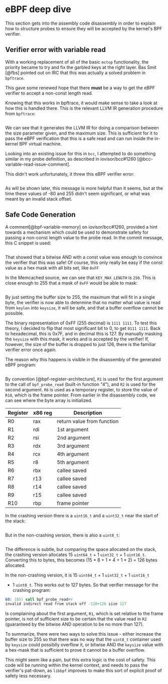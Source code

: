 # eBPF deep dive

This section gets into the assembly code disassembly in order to explain how
to structure probes to ensure they will be accepted by the kernel's BPF
verifier.

## Verifier error with variable read

With a working replacement of all of the basic `mctop` functionality, the
priority became to try and fix the garbled keys at the right layer. Bas Smit
[@fbs] pointed out on IRC that this was actually a solved problem in `bpftrace`.

This gave some renewed hope that there **must** be a way to get the eBPF
verifier to accept a non-const length read.

Knowing that this works in bpftrace, it would make sense to take a look at how
this is handled there. This is the relevant LLVM IR generation procedure from
`bpftrace`:

```{.cpp include=src/bpftrace/src/ast/codegen_llvm.cpp startLine=413 endLine=441}
```

We can see that it generates the LLVM IR for doing a comparison between the
size parameter given, and the maximum size. This is sufficient for it to pass
the eBPF verification that this is a safe read and can run inside the 
in-kernel BPF virtual machine.

Looking into an existing issue for this in `bcc`, I attempted to do something
similar in my probe definition, as described in iovisor/bcc#1260
[@bcc-variable-read-issue-comment].

This didn't work unfortunately, it threw this eBPF verifier error:

```{.gnuassembler include=src/ebpf-error.txt startLine=136 endLine=142}
```

As will be shown later, this message is more helpful than it seems, but at the
time these values of -80 and 255  didn't seem significant, or what was meant by
an invalid stack offset.

## Safe Code Generation

A comment[@bpf-variable-memory] on iovisor/bcc#1260, provided a hint towards a
mechanism which could be used to demonstrate safety for passing a non-const
length value to the probe read. In the commit message, this C snippet is used:

```{.c include=src/kernel-safety.c}
```

That showed that a bitwise AND with a const value was enough to convince the
verifier that this was safe! Of course, this only really be easy if the const
value as a hex mask with all bits set, like `0xFF`

In the Memcached source, we can see that `KEY_MAX_LENGTH` is `250`. This is
close enough to 255 that a mask of `0xFF` would be able to mask:

```{.c include=src/memcached/memcached.h startLine=39 endLine=40}
```

By just setting the buffer size to 255, the maximum that will fit in a single
byte, the verifier is now able to determine that no matter what value is read
from `keylen` into `keysize`, it will be safe, and that a buffer overflow
cannot be possible.

The binary representation of 0xFF (255 decimal) is `1111 1111`. To test this
theory, I decided to flip that most significant bit to 0, to get `0111 1111`.
Back to hexadecimal, this is 0x7F, and in decimal this is 127. By manually
masking the `keysize` with this mask, it works and is accepted by the verifier!
If, however, the size of the buffer is dropped to just 126, there is the 
familiar verifier error once again.

The reason why this happens is visible in the disassembly of the generated eBPF
program:

```{.gnuassembler include=src/crashing.disasm startLine=65 endLine=70}
```

By convention [@bpf-register-architecture], `R1` is used for the first argument
to the call of `bpf_probe_read` (built-in function "4"), and `R2` is used for the
second argument. `R6` is used as a temporary register, to store the value of
`R10`, which is the frame pointer. From earlier in the disassembly code, we can
see where the byte array is initialized.

| Register | x86 reg | Description                   |
|----------|---------|-------------------------------|
| R0       | rax     |    return value from function |
| R1       | rdi     |    1st argument               |
| R2       | rsi     |    2nd argument               |
| R3       | rdx     |    3rd argument               |
| R4       | rcx     |    4th argument               |
| R5       | r8      |    5th argument               |
| R6       | rbx     |    callee saved               |
| R7       | r13     |    callee saved               |
| R8       | r14     |    callee saved               |
| R9       | r15     |    callee saved               |
| R10      | rbp     |    frame pointer              |


In the crashing version there is a `uint16_t` and a `uint32_t` near the start
of the stack: 

```{.gnuassembler include=src/crashing.disasm startLine=5 endLine=22}
```

But in the non-crashing version, there is also a `uint8_t`:

```{.gnuassembler include=src/noncrashing.disasm startLine=5 endLine=23}
```

The difference is subtle, but comparing the space allocated on the stack, the 
crashing version allocates 15 `uint64_t` + 1 `uint32_t` + 1 `uint16_t`.
Converting this to bytes, this becomes (15 * 8 + 1 * 4 + 1 * 2) = 126 bytes
allocated.

In the non-crashing version, it is 15 `uint64_t` + 1 `uint32_t` + 1 `uint16_t`
+ 1 `uint8_t`. This works out to 127 bytes. So that verifier message for the
crashing program:

```gnuassembler
60: (85) call bpf_probe_read#4
invalid indirect read from stack off -128+126 size 127
```

Is complaining about the first argument, `R1`, which is set relative to the
frame pointer, is not of sufficient size to be certain that the value read in
`R2` (guaranteed by the bitwise AND operation to be no more than 127).

To summarize, there were two ways to solve this issue - either increase the
buffer size to 255 so that there was no way that the `uint8_t` container used
by `keysize` could possiblly overflow it, or bitwise AND the `keysize` value
with a hex-mask that is sufficient to prove it cannot be a buffer overflow.

This might seem like a pain, but this extra logic is the cost of safety. This
code will be running within the kernel context, and needs to pass the
verifier's pat-down, as `libbpf` improves to make this sort of explicit proof
of safety less necessary.


